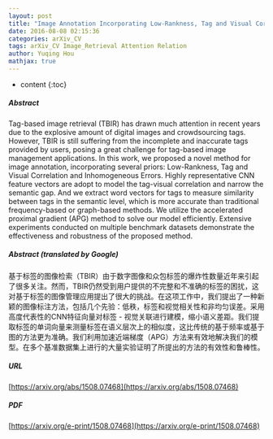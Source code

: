 ```yaml
---
layout: post
title: "Image Annotation Incorporating Low-Rankness, Tag and Visual Correlation and Inhomogeneous Errors"
date: 2016-08-08 02:15:36
categories: arXiv_CV
tags: arXiv_CV Image_Retrieval Attention Relation
author: Yuqing Hou
mathjax: true
---
```


* content
{:toc}

##### Abstract
Tag-based image retrieval (TBIR) has drawn much attention in recent years due to the explosive amount of digital images and crowdsourcing tags. However, TBIR is still suffering from the incomplete and inaccurate tags provided by users, posing a great challenge for tag-based image management applications. In this work, we proposed a novel method for image annotation, incorporating several priors: Low-Rankness, Tag and Visual Correlation and Inhomogeneous Errors. Highly representative CNN feature vectors are adopt to model the tag-visual correlation and narrow the semantic gap. And we extract word vectors for tags to measure similarity between tags in the semantic level, which is more accurate than traditional frequency-based or graph-based methods. We utilize the accelerated proximal gradient (APG) method to solve our model efficiently. Extensive experiments conducted on multiple benchmark datasets demonstrate the effectiveness and robustness of the proposed method.

##### Abstract (translated by Google)
基于标签的图像检索（TBIR）由于数字图像和众包标签的爆炸性数量近年来引起了很多关注。然而，TBIR仍然受到用户提供的不完整和不准确的标签的困扰，这对基于标签的图像管理应用提出了很大的挑战。在这项工作中，我们提出了一种新颖的图像标注方法，包括几个先验：低秩，标签和视觉相关性和非均匀误差。采用高度代表性的CNN特征向量对标签 - 视觉关联进行建模，缩小语义差距。我们提取标签的单词向量来测量标签在语义层次上的相似度，这比传统的基于频率或基于图的方法更为准确。我们利用加速近端梯度（APG）方法来有效地解决我们的模型。在多个基准数据集上进行的大量实验证明了所提出的方法的有效性和鲁棒性。

##### URL
[https://arxiv.org/abs/1508.07468](https://arxiv.org/abs/1508.07468)

##### PDF
[https://arxiv.org/e-print/1508.07468](https://arxiv.org/e-print/1508.07468)

